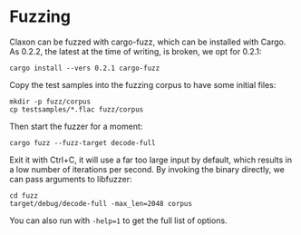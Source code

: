 # Fuzzing

Claxon can be fuzzed with cargo-fuzz, which can be installed with Cargo.
As 0.2.2, the latest at the time of writing, is broken, we opt for 0.2.1:

    cargo install --vers 0.2.1 cargo-fuzz

Copy the test samples into the fuzzing corpus to have some initial files:

    mkdir -p fuzz/corpus
    cp testsamples/*.flac fuzz/corpus

Then start the fuzzer for a moment:

    cargo fuzz --fuzz-target decode-full

Exit it with Ctrl+C, it will use a far too large input by default, which results
in a low number of iterations per second. By invoking the binary directly, we
can pass arguments to libfuzzer:

    cd fuzz
    target/debug/decode-full -max_len=2048 corpus

You can also run with `-help=1` to get the full list of options.
